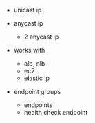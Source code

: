 - unicast ip
- anycast ip
    - 2 anycast ip

- works with
    - alb, nlb
    - ec2
    - elastic ip

- endpoint groups
    - endpoints
    - health check endpoint